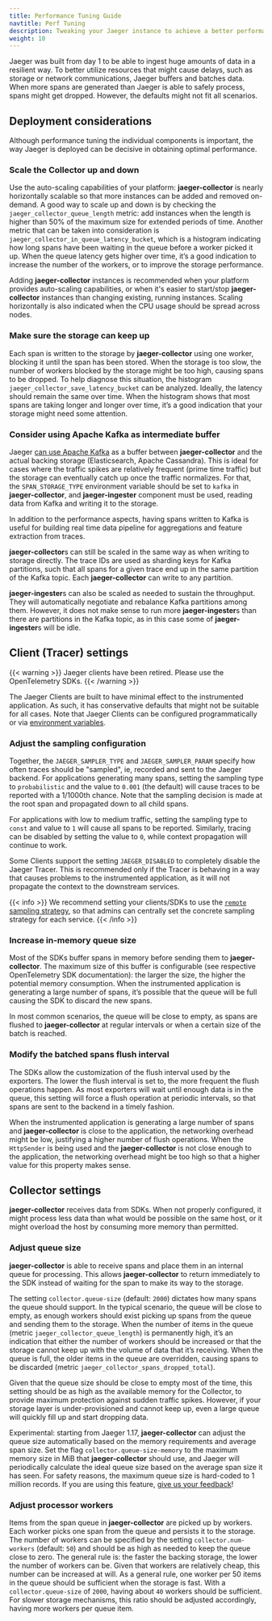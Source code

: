 ```yaml
---
title: Performance Tuning Guide
navtitle: Perf Tuning
description: Tweaking your Jaeger instance to achieve a better performance
weight: 10
---
```


Jaeger was built from day 1 to be able to ingest huge amounts of data in a resilient way. To better utilize resources that might cause delays, such as storage or network communications, Jaeger buffers and batches data. When more spans are generated than Jaeger is able to safely process, spans might get dropped. However, the defaults might not fit all scenarios.

## Deployment considerations

Although performance tuning the individual components is important, the way Jaeger is deployed can be decisive in obtaining optimal performance.

### Scale the Collector up and down

Use the auto-scaling capabilities of your platform: **jaeger-collector** is nearly horizontally scalable so that more instances can be added and removed on-demand. A good way to scale up and down is by checking the `jaeger_collector_queue_length` metric: add instances when the length is higher than 50% of the maximum size for extended periods of time. Another metric that can be taken into consideration is `jaeger_collector_in_queue_latency_bucket`, which is a histogram indicating how long spans have been waiting in the queue before a worker picked it up. When the queue latency gets higher over time, it’s a good indication to increase the number of the workers, or to improve the storage performance.

Adding **jaeger-collector** instances is recommended when your platform provides auto-scaling capabilities, or when it's easier to start/stop **jaeger-collector** instances than changing existing, running instances. Scaling horizontally is also indicated when the CPU usage should be spread across nodes.

### Make sure the storage can keep up

Each span is written to the storage by **jaeger-collector** using one worker, blocking it until the span has been stored. When the storage is too slow, the number of workers blocked by the storage might be too high, causing spans to be dropped. To help diagnose this situation, the histogram `jaeger_collector_save_latency_bucket` can be analyzed. Ideally, the latency should remain the same over time. When the histogram shows that most spans are taking longer and longer over time, it’s a good indication that your storage might need some attention.

### Consider using Apache Kafka as intermediate buffer

Jaeger [can use Apache Kafka](../architecture/) as a buffer between **jaeger-collector** and the actual backing storage (Elasticsearch, Apache Cassandra). This is ideal for cases where the traffic spikes are relatively frequent (prime time traffic) but the storage can eventually catch up once the traffic normalizes. For that, the `SPAN_STORAGE_TYPE` environment variable should be set to `kafka` in  **jaeger-collector**, and **jaeger-ingester** component must be used, reading data from Kafka and writing it to the storage.

In addition to the performance aspects, having spans written to Kafka is useful for building real time data pipeline for aggregations and feature extraction from traces.

**jaeger-collector**s can still be scaled in the same way as when writing to storage directly. The trace IDs are used as sharding keys for Kafka partitions, such that all spans for a given trace end up in the same partition of the Kafka topic. Each **jaeger-collector** can write to any partition.

**jaeger-ingester**s can also be scaled as needed to sustain the throughput. They will automatically negotiate and rebalance Kafka partitions among them. However, it does not make sense to run more **jaeger-ingester**s than there are partitions in the Kafka topic, as in this case some of **jaeger-ingester**s will be idle.

## Client (Tracer) settings

{{< warning >}}
Jaeger clients have been retired. Please use the OpenTelemetry SDKs.
{{< /warning >}}

The Jaeger Clients are built to have minimal effect to the instrumented application. As such, it has conservative defaults that might not be suitable for all cases. Note that Jaeger Clients can be configured programmatically or via [environment variables](../client-libraries/client-features/).

### Adjust the sampling configuration

Together, the `JAEGER_SAMPLER_TYPE` and `JAEGER_SAMPLER_PARAM` specify how often traces should be "sampled", ie, recorded and sent to the Jaeger backend. For applications generating many spans, setting the sampling type to `probabilistic` and the value to `0.001` (the default) will cause traces to be reported with a 1/1000th chance. Note that the sampling decision is made at the root span and propagated down to all child spans.

For applications with low to medium traffic, setting the sampling type to `const` and value to `1` will cause all spans to be reported. Similarly, tracing can be disabled by setting the value to `0`, while context propagation will continue to work.

Some Clients support the setting `JAEGER_DISABLED` to completely disable the Jaeger Tracer. This is recommended only if the Tracer is behaving in a way that causes problems to the instrumented application, as it will not propagate the context to the downstream services.

{{< info >}}
We recommend setting your clients/SDKs to use the [`remote` sampling strategy](../architecture/sampling/#remote-sampling), so that admins can centrally set the concrete sampling strategy for each service.
{{< /info >}}

### Increase in-memory queue size

Most of the SDKs buffer spans in memory before sending them to **jaeger-collector**. The maximum size of this buffer is configurable (see respective OpenTelemetry SDK documentation): the larger the size, the higher the potential memory consumption. When the instrumented application is generating a large number of spans, it’s possible that the queue will be full causing the SDK to discard the new spans.

In most common scenarios, the queue will be close to empty, as spans are flushed to **jaeger-collector** at regular intervals or when a certain size of the batch is reached.

### Modify the batched spans flush interval

The SDKs allow the customization of the flush interval used by the exporters. The lower the flush interval is set to, the more frequent the flush operations happen. As most exporters will wait until enough data is in the queue, this setting will force a flush operation at periodic intervals, so that spans are sent to the backend in a timely fashion.

When the instrumented application is generating a large number of spans and **jaeger-collector** is close to the application, the networking overhead might be low, justifying a higher number of flush operations. When the `HttpSender` is being used and the **jaeger-collector** is not close enough to the application, the networking overhead might be too high so that a higher value for this property makes sense.

## Collector settings

**jaeger-collector** receives data from SDKs. When not properly configured, it might process less data than what would be possible on the same host, or it might overload the host by consuming more memory than permitted.

### Adjust queue size

**jaeger-collector** is able to receive spans and place them in an internal queue for processing. This allows **jaeger-collector** to return immediately to the SDK instead of waiting for the span to make its way to the storage.

The setting `collector.queue-size` (default: `2000`) dictates how many spans the queue should support. In the typical scenario, the queue will be close to empty, as enough workers should exist picking up spans from the queue and sending them to the storage. When the number of items in the queue (metric `jaeger_collector_queue_length`) is permanently high, it’s an indication that either the number of workers should be increased or that the storage cannot keep up with the volume of data that it’s receiving. When the queue is full, the older items in the queue are overridden, causing spans to be discarded (metric `jaeger_collector_spans_dropped_total`).

Given that the queue size should be close to empty most of the time, this setting should be as high as the available memory for the Collector, to provide maximum protection against sudden traffic spikes. However, if your storage layer is under-provisioned and cannot keep up, even a large queue will quickly fill up and start dropping data.

Experimental: starting from Jaeger 1.17, **jaeger-collector** can adjust the queue size automatically based on the memory requirements and average span size. Set the flag `collector.queue-size-memory` to the maximum memory size in MiB that **jaeger-collector** should use, and Jaeger will periodically calculate the ideal queue size based on the average span size it has seen. For safety reasons, the maximum queue size is hard-coded to 1 million records. If you are using this feature, [give us your feedback](/get-in-touch/)!

### Adjust processor workers

Items from the span queue in **jaeger-collector** are picked up by workers. Each worker picks one span from the queue and persists it to the storage. The number of workers can be specified by the setting `collector.num-workers` (default: `50`) and should be as high as needed to keep the queue close to zero. The general rule is: the faster the backing storage, the lower the number of workers can be. Given that workers are relatively cheap, this number can be increased at will. As a general rule, one worker per 50 items in the queue should be sufficient when the storage is fast. With a `collector.queue-size` of `2000`, having about `40` workers should be sufficient. For slower storage mechanisms, this ratio should be adjusted accordingly, having more workers per queue item.
